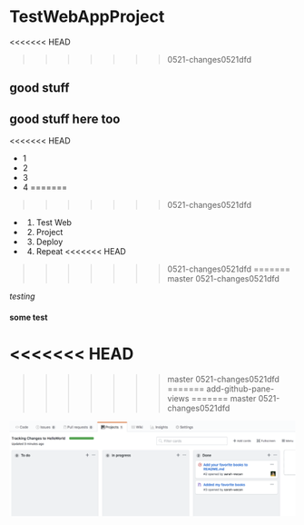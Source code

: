 # TestWebAppProject
<<<<<<< HEAD
>>>>>>> 0521-changes0521dfd

## good stuff

## good stuff here too

<<<<<<< HEAD
- 1
- 2
- 3
- 4
=======
>>>>>>> 0521-changes0521dfd
- 1. Test Web
- 2. Project
- 3. Deploy
- 4. Repeat
<<<<<<< HEAD
>>>>>>> 0521-changes0521dfd
=======
>>>>>>> master
>>>>>>> 0521-changes0521dfd

_testing_

#### some test
<<<<<<< HEAD
=======
>>>>>>> master
>>>>>>> 0521-changes0521dfd
=======
>>>>>>> add-github-pane-views
=======
>>>>>>> master
>>>>>>> 0521-changes0521dfd

![headshot](fg0359.png)
